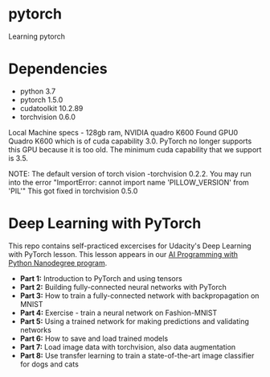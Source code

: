 # pytorch
Learning pytorch

# Dependencies
* python 3.7
* pytorch 1.5.0
* cudatoolkit 10.2.89
* torchvision 0.6.0 

Local Machine specs - 128gb ram, NVIDIA quadro K600
Found GPU0 Quadro K600 which is of cuda capability 3.0.
PyTorch no longer supports this GPU because it is too old.
The minimum cuda capability that we support is 3.5.
	
NOTE: The default version of torch vision -torchvision 0.2.2. You may run into the error "ImportError: cannot import name 'PILLOW_VERSION' from 'PIL'"
This got fixed in torchvision 0.5.0

# Deep Learning with PyTorch
This repo contains self-practiced excercises for Udacity's Deep Learning with PyTorch lesson. This lesson appears in our [AI Programming with Python Nanodegree program](https://www.udacity.com/course/ai-programming-python-nanodegree--nd089).

* **Part 1:** Introduction to PyTorch and using tensors
* **Part 2:** Building fully-connected neural networks with PyTorch
* **Part 3:** How to train a fully-connected network with backpropagation on MNIST
* **Part 4:** Exercise - train a neural network on Fashion-MNIST
* **Part 5:** Using a trained network for making predictions and validating networks
* **Part 6:** How to save and load trained models
* **Part 7:** Load image data with torchvision, also data augmentation
* **Part 8:** Use transfer learning to train a state-of-the-art image classifier for dogs and cats


